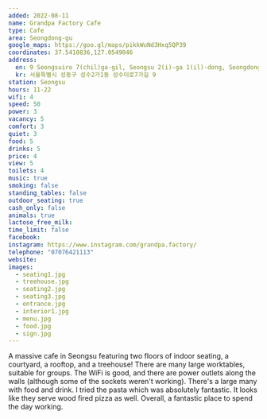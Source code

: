 ```yaml
---
added: 2022-08-11
name: Grandpa Factory Cafe
type: Cafe
area: Seongdong-gu
google_maps: https://goo.gl/maps/pikkWuNd3Hxq5QP39
coordinates: 37.5410836,127.0549046
address:
  en: 9 Seongsuiro 7(chil)ga-gil, Seongsu 2(i)-ga 1(il)-dong, Seongdong-gu, Seoul
  kr: 서울특별시 성동구 성수2가1동 성수이로7가길 9
station: Seongsu
hours: 11-22
wifi: 4
speed: 50
power: 3
vacancy: 5
comfort: 3
quiet: 3
food: 5
drinks: 5
price: 4
view: 5
toilets: 4
music: true
smoking: false
standing_tables: false
outdoor_seating: true
cash_only: false
animals: true
lactose_free_milk: 
time_limit: false
facebook: 
instagram: https://www.instagram.com/grandpa.factory/
telephone: "07076421113"
website: 
images:
  - seating1.jpg
  - treehouse.jpg
  - seating2.jpg
  - seating3.jpg
  - entrance.jpg
  - interior1.jpg
  - menu.jpg
  - food.jpg
  - sign.jpg
---
```


A massive cafe in Seongsu featuring two floors of indoor seating, a courtyard, a rooftop, and a treehouse! There are many large worktables, suitable for groups. The WiFi is good, and there are power outlets along the walls (although some of the sockets weren't working). There's a large many with food and drink. I tried the pasta which was absolutely fantastic. It looks like they serve wood fired pizza as well. Overall, a fantastic place to spend the day working.

